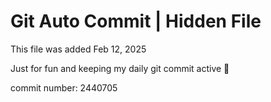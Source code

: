 # Git Auto Commit | Hidden File

This file was added Feb 12, 2025

Just for fun and keeping my daily git commit active 🤪

commit number: 2440705
